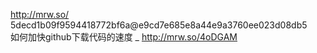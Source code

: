 http://mrw.so/  
5decd1b09f9594418772bf6a@e9cd7e685e8a44e9a3760ee023d08db5  
如何加快github下载代码的速度
_
http://mrw.so/4oDGAM

